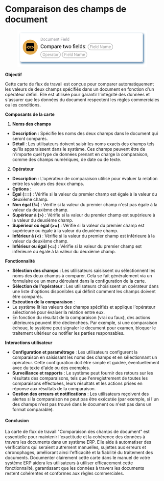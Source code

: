 # Comparaison des champs de document

<figure><img src="../../../.gitbook/assets/userlmn_7d5c06ce63181faee30b7bc6903e4d7b.png" alt=""><figcaption></figcaption></figure>

**Objectif**

Cette carte de flux de travail est conçue pour comparer automatiquement les valeurs de deux champs spécifiés dans un document en fonction d'un opérateur défini. Elle est utilisée pour garantir l'intégrité des données et s'assurer que les données du document respectent les règles commerciales ou les conditions.

**Composants de la carte**

1. **Noms des champs**
* **Description** : Spécifie les noms des deux champs dans le document qui seront comparés.
* **Détail** : Les utilisateurs doivent saisir les noms exacts des champs tels qu'ils apparaissent dans le système. Ces champs peuvent être de n'importe quel type de données prenant en charge la comparaison, comme des champs numériques, de date ou de texte.
2. **Opérateur**
* **Description** : L'opérateur de comparaison utilisé pour évaluer la relation entre les valeurs des deux champs.
* **Options** :
* **Égal (==)** : Vérifie si la valeur du premier champ est égale à la valeur du deuxième champ.
* **Non égal (!=)** : Vérifie si la valeur du premier champ n'est pas égale à la valeur du deuxième champ.
* **Supérieur à (>)** : Vérifie si la valeur du premier champ est supérieure à la valeur du deuxième champ.
* **Supérieur ou égal (>=)** : Vérifie si la valeur du premier champ est supérieure ou égale à la valeur du deuxième champ.
* **Inférieur à (<)** : Vérifie si la valeur du premier champ est inférieure à la valeur du deuxième champ.
* **Inférieur ou égal (<=)** : Vérifie si la valeur du premier champ est inférieure ou égale à la valeur du deuxième champ.

**Fonctionnalité**

* **Sélection des champs** : Les utilisateurs saisissent ou sélectionnent les noms des deux champs à comparer. Cela se fait généralement via un formulaire ou un menu déroulant dans la configuration de la carte.
* **Sélection de l'opérateur** : Les utilisateurs choisissent un opérateur dans une liste d'options disponibles qui définit comment les champs doivent être comparés.
* **Exécution de la comparaison** :
* Le système lit les valeurs des champs spécifiés et applique l'opérateur sélectionné pour évaluer la relation entre eux.
* En fonction du résultat de la comparaison (vrai ou faux), des actions ultérieures peuvent être déclenchées. Par exemple, si une comparaison échoue, le système peut signaler le document pour examen, bloquer le traitement ultérieur ou notifier les parties responsables.

**Interactions utilisateur**

* **Configuration et paramétrage** : Les utilisateurs configurent la comparaison en saisissant les noms des champs et en sélectionnant un opérateur. Cette configuration doit être simple et guidée, éventuellement avec du texte d'aide ou des exemples.
* **Surveillance et rapports** : Le système peut fournir des retours sur les résultats des comparaisons, tels que l'enregistrement de toutes les comparaisons effectuées, leurs résultats et les actions prises en réponse aux résultats de la comparaison.
* **Gestion des erreurs et notifications** : Les utilisateurs reçoivent des alertes si la comparaison ne peut pas être exécutée (par exemple, si l'un des champs n'est pas trouvé dans le document ou n'est pas dans un format comparable).

#### Conclusion

La carte de flux de travail "Comparaison des champs de document" est essentielle pour maintenir l'exactitude et la cohérence des données à travers les documents dans un système ERP. Elle aide à automatiser des vérifications qui seraient autrement manuelles, sujettes aux erreurs et chronophages, améliorant ainsi l'efficacité et la fiabilité du traitement des documents. Documenter clairement cette carte dans le manuel de votre système ERP aidera les utilisateurs à utiliser efficacement cette fonctionnalité, garantissant que les données à travers les documents restent cohérentes et conformes aux règles commerciales.
